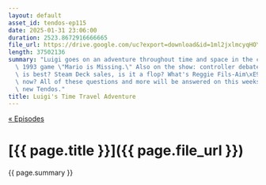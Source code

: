 ```yaml
---
layout: default
asset_id: tendos-ep115
date: 2025-01-31 23:06:00
duration: 2523.8672916666665
file_url: https://drive.google.com/uc?export=download&id=1ml2jxlmcyqHOYjOtneCGuXJX3abQyhN2
length: 37502136
summary: "Luigi goes on an adventure throughout time and space in the cult classic\
  \ 1993 game \"Mario is Missing.\" Also on the show: controller debate, which one\
  \ is best? Steam Deck sales, is it a flop? What's Reggie Fils-Aim\xE9 got to say\
  \ now? All of these questions and more will be answered on this weeks thrilling\
  \ new Tendos."
title: Luigi's Time Travel Adventure
---
```

[« Episodes](/tendos/episodes)

# [{{ page.title }}]({{ page.file_url }})
{{ page.summary }}
